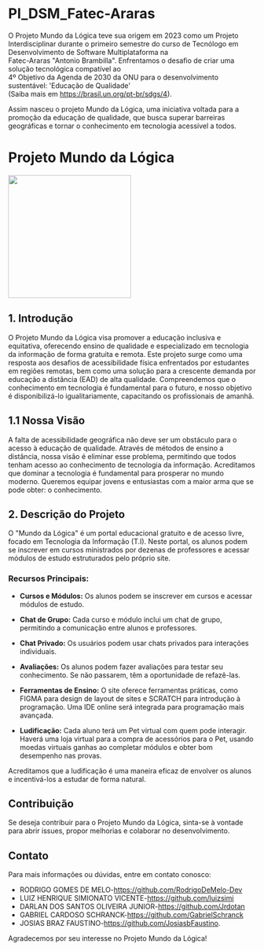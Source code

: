 # PI_DSM_Fatec-Araras

O Projeto Mundo da Lógica teve sua origem em 2023 como um Projeto Interdisciplinar durante o primeiro semestre do curso de Tecnólogo em Desenvolvimento de Software Multiplataforma na<br> Fatec-Araras "Antonio Brambilla". Enfrentamos o desafio de criar uma solução tecnológica compatível ao <br>4º Objetivo da Agenda de 2030 da ONU para o desenvolvimento sustentável: 'Educação de Qualidade'<br> (Saiba mais em https://brasil.un.org/pt-br/sdgs/4).

Assim nasceu o projeto Mundo da Lógica, uma iniciativa voltada para a promoção da educação de qualidade, que busca superar barreiras geográficas e tornar o conhecimento em tecnologia acessível a todos. 

# Projeto Mundo da Lógica

<img align="center" width="250px" src="https://github.com/RodrigoDeMelo-Dev/PI_DSM_Fatec-Araras/blob/main/Op%C3%A7%C3%A3o4-Logotipo/LogoSemFundo.png" />

## 1. Introdução

O Projeto Mundo da Lógica visa promover a educação inclusiva e equitativa, oferecendo ensino de qualidade e especializado em tecnologia da informação de forma gratuita e remota. Este projeto surge como uma resposta aos desafios de acessibilidade física enfrentados por estudantes em regiões remotas, bem como uma solução para a crescente demanda por educação a distância (EAD) de alta qualidade. Compreendemos que o conhecimento em tecnologia é fundamental para o futuro, e nosso objetivo é disponibilizá-lo igualitariamente, capacitando os profissionais de amanhã.

## 1.1 Nossa Visão

A falta de acessibilidade geográfica não deve ser um obstáculo para o acesso à educação de qualidade. Através de métodos de ensino a distância, nossa visão é eliminar esse problema, permitindo que todos tenham acesso ao conhecimento de tecnologia da informação. Acreditamos que dominar a tecnologia é fundamental para prosperar no mundo moderno. Queremos equipar jovens e entusiastas com a maior arma que se pode obter: o conhecimento.

## 2. Descrição do Projeto

O "Mundo da Lógica" é um portal educacional gratuito e de acesso livre, focado em Tecnologia da Informação (T.I). Neste portal, os alunos podem se inscrever em cursos ministrados por dezenas de professores e acessar módulos de estudo estruturados pelo próprio site.

### Recursos Principais:

- **Cursos e Módulos:** Os alunos podem se inscrever em cursos e acessar módulos de estudo.

- **Chat de Grupo:** Cada curso e módulo inclui um chat de grupo, permitindo a comunicação entre alunos e professores.

- **Chat Privado:** Os usuários podem usar chats privados para interações individuais.

- **Avaliações:** Os alunos podem fazer avaliações para testar seu conhecimento. Se não passarem, têm a oportunidade de refazê-las.

- **Ferramentas de Ensino:** O site oferece ferramentas práticas, como FIGMA para design de layout de sites e SCRATCH para introdução à programação. Uma IDE online será integrada para programação mais avançada.

- **Ludificação:** Cada aluno terá um Pet virtual com quem pode interagir. Haverá uma loja virtual para a compra de acessórios para o Pet, usando moedas virtuais ganhas ao completar módulos e obter bom desempenho nas provas.

Acreditamos que a ludificação é uma maneira eficaz de envolver os alunos e incentivá-los a estudar de forma natural.

## Contribuição

Se deseja contribuir para o Projeto Mundo da Lógica, sinta-se à vontade para abrir issues, propor melhorias e colaborar no desenvolvimento. 

## Contato

Para mais informações ou dúvidas, entre em contato conosco:
- RODRIGO GOMES DE MELO-https://github.com/RodrigoDeMelo-Dev 
- LUIZ HENRIQUE SIMIONATO VICENTE-https://github.com/luizsimi
- DARLAN DOS SANTOS OLIVEIRA JUNIOR-https://github.com/Jrdotan
- GABRIEL CARDOSO SCHRANCK-https://github.com/GabrielSchranck
- JOSIAS BRAZ FAUSTINO-https://github.com/JosiasbFaustino.

Agradecemos por seu interesse no Projeto Mundo da Lógica!
